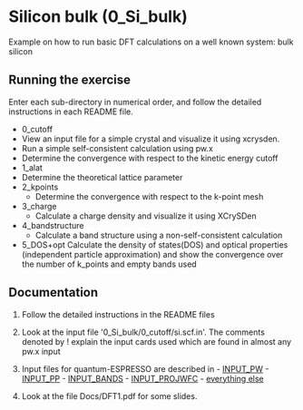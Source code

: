 # Silicon bulk (0_Si_bulk)
Example on how to run basic DFT calculations on a well known system: bulk silicon 

## Running the exercise
  Enter each sub-directory in numerical order, and follow the detailed instructions in each README file.
  - 0_cutoff 
   - View an input file for a simple crystal and visualize it using xcrysden. 
   - Run a simple self-consistent calculation using pw.x
   - Determine the convergence with respect to the kinetic energy cutoff
  - 1_alat
   - Determine the theoretical lattice parameter
  - 2_kpoints
    - Determine the convergence with respect to the k-point mesh
  - 3_charge
    - Calculate a charge density and visualize it using XCrySDen
  - 4_bandstructure
    - Calculate a band structure using a non-self-consistent calculation
  - 5_DOS+opt
    Calculate the density of states(DOS) and optical properties (independent particle approximation) and show the convergence over the number of k_points and empty bands used

## Documentation
  1. Follow the detailed instructions in the README files
  2. Look at the input file '0_Si_bulk/0_cutoff/si.scf.in'.
     The comments denoted by ! explain the input cards used which are found in almost any pw.x input
  3. Input files for quantum-ESPRESSO are described in 
    - [INPUT_PW](http://https://www.quantum-espresso.org/Doc/INPUT_PW.html) 
    - [INPUT_PP](http://https://www.quantum-espresso.org/Doc/INPUT_PP.html) 
    - [INPUT_BANDS](http://https://www.quantum-espresso.org/Doc/INPUT_BANDS.html) 
    - [INPUT_PROJWFC](http://https://www.quantum-espresso.org/Doc/INPUT_PROJWFC.html)
    - [everything else](https://www.quantum-espresso.org/resources/users-manual/input-data-description)

  4. Look at the file Docs/DFT1.pdf for some slides.

      
        
        
